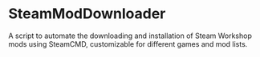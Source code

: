 # SteamModDownloader
A script to automate the downloading and installation of Steam Workshop mods using SteamCMD, customizable for different games and mod lists.
